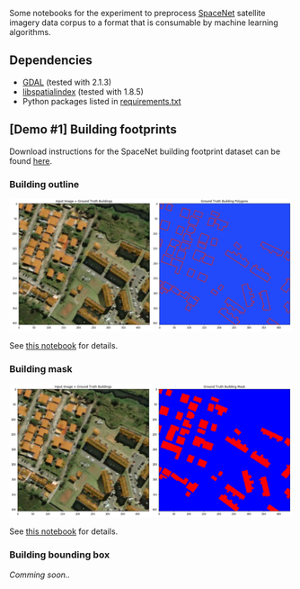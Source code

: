 Some notebooks for the experiment to preprocess [SpaceNet](http://explore.digitalglobe.com/spacenet) satellite imagery data corpus to a format that is consumable by machine learning algorithms.

## Dependencies

- [GDAL](http://www.gdal.org/) (tested with 2.1.3)
- [libspatialindex](http://libspatialindex.github.io/) (tested with 1.8.5)
- Python packages listed in [requirements.txt](requirements.txt)

## [Demo #1] Building footprints

Download instructions for the SpaceNet building footprint dataset can be 
found [here](https://spacenetchallenge.github.io).

### Building outline

<img src="contents/building_outline.png" />

See [this notebook](plot_truth_coords.ipynb) for details.

### Building mask

<img src="contents/building_mask.png" />

See [this notebook](plot_building_mask.ipynb) for details.

### Building bounding box

*Comming soon..*